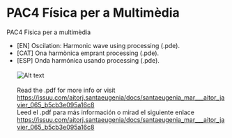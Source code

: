 # PAC4 Física per a Multimèdia
PAC4 Física per a multimèdia<br>
- [EN] Oscilation: Harmonic wave using processing (.pde).
- [CAT] Ona harmònica emprant processing (.pde).
- [ESP] Onda harmónica usando processing (.pde).<br><br>
![Alt text](https://cloud.githubusercontent.com/assets/14861253/21194730/4176b30e-c231-11e6-9579-b400bc282d70.png)
<br><br>
Read the .pdf for more info or visit https://issuu.com/aitorj.santaeugenia/docs/santaeugenia_mar___aitor_javier_065_b5cb3e095a16c8<br>
Leed el .pdf para más información o mirad el siguiente enlace https://issuu.com/aitorj.santaeugenia/docs/santaeugenia_mar___aitor_javier_065_b5cb3e095a16c8
